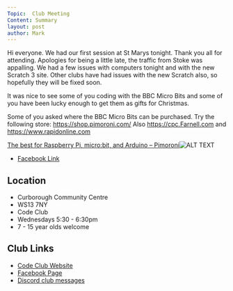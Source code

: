 ```yaml
---
Topic:  Club Meeting
Content: Summary
layout: post
author: Mark
---
```

Hi everyone. We had our first session at St Marys tonight. Thank you all for attending. Apologies for being a little late, the traffic from Stoke was appalling. We had a few issues with computers tonight and with the new Scratch 3 site. Other clubs have had issues with the new Scratch also, so hopefully they will be fixed soon.

It was nice to see some of you coding with the BBC Micro Bits and some of you have been lucky enough to get them as gifts for Christmas.   

Some of you asked where the BBC Micro Bits can be purchased. Try the following store: https://shop.pimoroni.com/  Also https://cpc.Farnell.com and https://www.rapidonline.com

[The best for Raspberry Pi, micro:bit, and Arduino – Pimoroni](https://l.facebook.com/l.php?u=https%3A%2F%2Fshop.pimoroni.com%2F&h=AT1UFtZKBrRrlgRHi_TZygbW4QUjCuJG49Lpr9Ec4KIWKSVY5dhDNGNG8J8-kSvN3sPpJ0UV6kmdXXaIRqqxprow0oHke8EiTJUWxynJv-jddKNBR2QWuRJ_sYCz2yhK&s=1)![ALT TEXT](https://external.fbhx6-1.fna.fbcdn.net/emg1/v/t13/13488464029031095584?url=https%3A%2F%2Fcdn.shopify.com%2Fs%2Ffiles%2F1%2F0174%2F1800%2Fcollections%2Fmicrobit_1_of_1_large_04e1fb41-5af1-4f02-a893-695b355573d9_200x200.jpg%3Fv%3D1508321112&fb_obo=1&utld=shopify.com&stp=c0.5000x0.5000f_dst-emg0_p200x200_q75&ccb=13-1&oh=06_AbHG6kH3rc05av1j99dEf1yjQmToXbLTc_PRMoPUUxzagw&oe=652846DB&_nc_sid=e609ca)

* [Facebook Link](https://www.facebook.com/1481985248595237/posts/1872548622872229/)

## Location

* Curborough Community Centre
* WS13 7NY
* Code Club
* Wednesdays 5:30 - 6:30pm
* 7 - 15 year olds welcome

## Club Links

* [Code Club Website](https://lichfield-code-club.github.io/)
* [Facebook Page](https://www.facebook.com/LichfieldCoders)
* [Discord club messages](https://discord.gg/szz6xGK)
